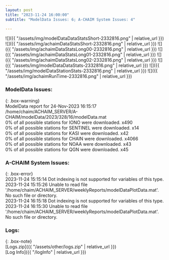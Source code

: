 ```yaml
---
layout: post
title: "2023-11-24 16:00:00"
subtitle: "ModelData Issues: 6; A-CHAIM System Issues: 4"

---
```


![]({{ "/assets/img/modelDataDataStatsShort-2332816.png" | relative_url }})
![]({{ "/assets/img/achaimDataStatsShort-2332816.png" | relative_url }})
![]({{ "/assets/img/achaimDataStatsLong00-2332816.png" | relative_url }})
![]({{ "/assets/img/achaimDataStatsLong01-2332816.png" | relative_url }})
![]({{ "/assets/img/achaimDataStatsLong02-2332816.png" | relative_url }})
![]({{ "/assets/img/modelDataDataStats-2332816.png" | relative_url }})
![]({{ "/assets/img/modelDataStationStats-2332816.png" | relative_url }})
![]({{ "/assets/img/achaimRunTime-2332816.png" | relative_url }})


### ModelData Issues:  
  
{: .box-warning}  
 ModelData report for 24-Nov-2023 16:15:17   
 /home/chaim/ACHAIM_SERVER/A-CHAIM/modelData/2023/328/16/modelData.mat   
 0% of all possible stations for IONO were downloaded. x490   
 0% of all possible stations for SENTINEL were downloaded. x14   
 0% of all possible stations for KASI were downloaded. x42   
 0% of all possible stations for CHAIN were downloaded. x4066   
 0% of all possible stations for NOAA were downloaded. x43   
 0% of all possible stations for QGN were downloaded. x45   
  
### A-CHAIM System Issues:  
  
{: .box-error}  
2023-11-24 15:15:14 Dot indexing is not supported for variables of this type.  
2023-11-24 15:15:26 Unable to read file '/home/chaim/ACHAIM_SERVER/weeklyReports/modelDataPlotData.mat'. No such file or directory.  
2023-11-24 16:15:18 Dot indexing is not supported for variables of this type.  
2023-11-24 16:15:30 Unable to read file '/home/chaim/ACHAIM_SERVER/weeklyReports/modelDataPlotData.mat'. No such file or directory.  

### Logs:  
  
{: .box-note}  
[Logs.zip]({{ "/assets/other/logs.zip" | relative_url }})  
[Log Info]({{ "/logInfo" | relative_url }})  
